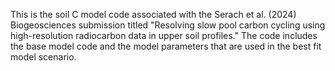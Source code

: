 This is the soil C model code associated with the Serach et al. (2024) Biogeosciences submission titled 
"Resolving slow pool carbon cycling using high-resolution radiocarbon data in upper soil profiles." The 
code includes the base model code and the model parameters that are used in the best fit model scenario.

